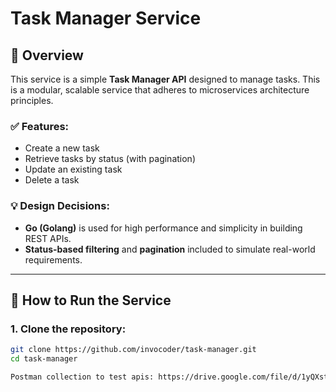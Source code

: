 # Task Manager Service

## 📌 Overview

This service is a simple **Task Manager API** designed to manage tasks. This is a modular, scalable service that adheres to microservices architecture principles.

### ✅ Features:
- Create a new task
- Retrieve tasks by status (with pagination)
- Update an existing task
- Delete a task

### 💡 Design Decisions:
- **Go (Golang)** is used for high performance and simplicity in building REST APIs.
- **Status-based filtering** and **pagination** included to simulate real-world requirements.

---

## 🚀 How to Run the Service

### 1. Clone the repository:
```bash
git clone https://github.com/invocoder/task-manager.git
cd task-manager

Postman collection to test apis: https://drive.google.com/file/d/1yQXstC__nPQDsx021XGu0qHg67F94fCo/view
